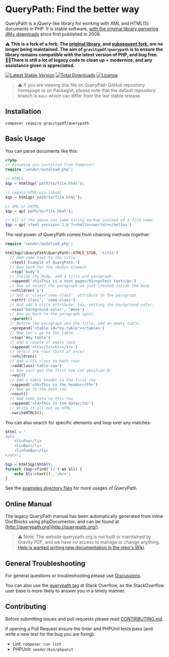# QueryPath: Find the better way

QueryPath is a jQuery-like library for working with XML and HTML(5) documents in PHP. It is stable software, [with the original library garnering 4M+ downloads](https://packagist.org/packages/querypath/querypath) since first published in 2009.

**⚠️ This is a fork of a fork. The [original library](https://github.com/technosophos/querypath), and [subsequent fork](https://github.com/arthurkushman/querypath), are no longer being maintained. The aim of `gravitypdf/querypath` is to ensure the library remains compatible with the latest version of PHP, and bug free. 🧑‍💻There is still a lot of legacy code to clean up + modernize, and any assistance given is appreciated.** 

[![Latest Stable Version](https://poser.pugx.org/gravitypdf/querypath/v/stable)](https://packagist.org/packages/gravitypdf/querypath)
[![Total Downloads](https://poser.pugx.org/gravitypdf/querypath/downloads)](https://packagist.org/packages/gravitypdf/querypath)
[![License](https://poser.pugx.org/gravitypdf/querypath/license)](https://packagist.org/packages/gravitypdf/querypath)

> ⚠ If you are viewing this file on QueryPath GitHub repository homepage or on Packagist, please note that the default repository branch is `main` which can differ from the last stable release.

## Installation
``` 
composer require gravitypdf/querypath 
```

## Basic Usage

You can parse documents like this:

```php
<?php
// Assuming you installed from Composer:
require 'vendor/autoload.php';

// HTML5
$qp = html5qp('path/to/file.html');

// Legacy HTML via libxml
$qp = htmlqp('path/to/file.html');

// XML or XHTML
$qp = qp('path/to/file.html');

// All of the above can take string markup instead of a file name:
$qp = qp('<?xml version='1.0'?><hello><world/></hello>')
```

The real power of QueryPath comes from chaining methods together:

```php
require 'vendor/autoload.php';

html5qp(\QueryPath\QueryPath::HTML5_STUB, 'title')
  // Add some text to the title
  ->text('Example of QueryPath.')
  // Now look for the <body> element
  ->top('body')
  // Inside the body, add a title and paragraph.
  ->append('<h1>This is a test page</h1><p>Test text</p>')
  // Now we select the paragraph we just created inside the body
  ->children('p')
  // Add a 'class="some-class"' attribute to the paragraph
  ->attr('class', 'some-class')
  // And add a style attribute, too, setting the background color.
  ->css('background-color', '#eee')
  // Now go back to the paragraph again
  ->parent()
  // Before the paragraph and the title, add an empty table.
  ->prepend('<table id="my-table"></table>')
  // Now let's go to the table...
  ->top('#my-table')
  // Add a couple of empty rows
  ->append('<tr></tr><tr></tr>')
  // select the rows (both at once)
  ->children()
  // Add a CSS class to both rows
  ->addClass('table-row')
  // Now just get the first row (at position 0)
  ->eq(0)
  // Add a table header in the first row
  ->append('<th>This is the header</th>')
  // Now go to the next row
  ->next()
  // Add some data to this row
  ->append('<td>This is the data</td>')
  // Write it all out as HTML
  ->writeHTML5();
```

You can also search for specific elements and loop over any matches:

```php
$html = '
<ul>
    <li>Foo</li>
    <li>Bar</li>
    <li>FooBar</li>
</ul>';

$qp = html5qp($html);
foreach ($qp->find('li') as $li) {
    echo $li->text() .'<br>';
}
```

See the [examples directory files](https://github.com/GravityPDF/querypath/tree/main/examples) for more usages of QueryPath.

## Online Manual

The legacy QueryPath manual has been automatically generated from inline DocBlocks using phpDocumentor, and can be found at [http://querypath.org](http://querypath.org/).

> ⚠️ Note: The website querypath.org is not built or maintained by Gravity PDF, and we have no access to manage or change anything. [Help is wanted writing new documentation in the repo's Wiki](https://github.com/GravityPDF/querypath/wiki).

## General Troubleshooting

For general questions or troubleshooting please use [Discussions](https://github.com/gravitypdf/querypath/discussions).

You can also use the [querypath tag](https://stackoverflow.com/questions/tagged/querypath) at Stack Overflow, as the StackOverflow user base is more likely to answer you in a timely manner.

## Contributing

Before submitting issues and pull requests please read [CONTRIBUTING.md](https://github.com/gravitypdf/querypath/blob/main/.github/CONTRIBUTING.md).

If opening a Pull Request ensure the linter and PHPUnit tests pass (and write a new test for the bug you are fixing):

* Lint: `composer run lint`
* PHPUnit: `vendor/bin/phpunit`
